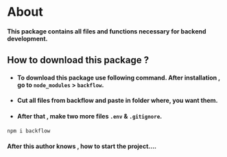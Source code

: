 # About 

#### This package contains all files and functions necessary for backend development.

## How to download this package ?

- #### To download this package use following command. After installation , go to `node_modules` > `backflow`.
- #### Cut all files from backflow and paste in folder where, you want them.
- #### After that , make two more files `.env` & `.gitignore`.

```bash
npm i backflow
```

#### After this author knows , how to start the project....